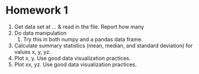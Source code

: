 # Homework 1

1. Get data set at ... & read in the file. Report how many 
1. Do data manipulation
    1. Try this in both numpy and a pandas data frame.
1. Calculate summary statistics (mean, median, and standard deviation) for values x, y, yz.
1. Plot x, y. Use good data visualization practices.
1. Plot xx, yz. Use good data visualization practices.
